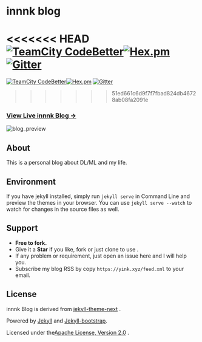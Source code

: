 # innnk blog
<<<<<<< HEAD
[![TeamCity CodeBetter](https://img.shields.io/teamcity/codebetter/bt428.svg)](https://github.com/innnk/innnk.github.io)[![Hex.pm](https://img.shields.io/hexpm/l/plug.svg)](https://github.com/innnk/innnk.github.io/blob/master/LICENSE)[![Gitter](https://badges.gitter.im/Join%20Chat.svg)](https://gitter.im/innnk/myblog)
=======
[![TeamCity CodeBetter](https://img.shields.io/teamcity/codebetter/bt428.svg)](https://github.com/innnk/innnk.github.io)[![Hex.pm](https://img.shields.io/hexpm/l/plug.svg)](https://github.com/innnk/innnk.github.io/blob/master/LICENSE) [![Gitter](https://badges.gitter.im/Join%20Chat.svg)](https://gitter.im/innnk/myblog)
>>>>>>> 51ed661c6d9f7f7fbad824db46728ab08fa2091e

### [View Live innnk Blog &rarr;](https://yink.xyz)
![blog_preview](https://blog-img-1257227635.cos.ap-beijing.myqcloud.com/blog_preview.png)
## About

This is a  personal blog about DL/ML and my life.

## Environment

If you have jekyll installed, simply run `jekyll serve` in Command Line
and preview the themes in your browser. You can use `jekyll serve --watch` to watch for changes in the source files as well.

## Support

- **Free to fork.**
- Give it a **Star** if you like, fork or just clone to use .
- If any problem or requirement, just open an issue here and I will help you.
- Subscribe my blog RSS by copy `https://yink.xyz/feed.xml` to your email. 

## License

innnk Blog is derived from [jekyll-theme-next](https://github.com/Simpleyyt/jekyll-theme-next) .

Powered by [Jekyll](https://github.com/mojombo/jekyll) and [Jekyll-bootstrap](http://jekyllbootstrap.com/). 

Licensed under the[Apache License, Version 2.0](https://github.com/innnk/innnk.github.io/blob/master/LICENSE) .
